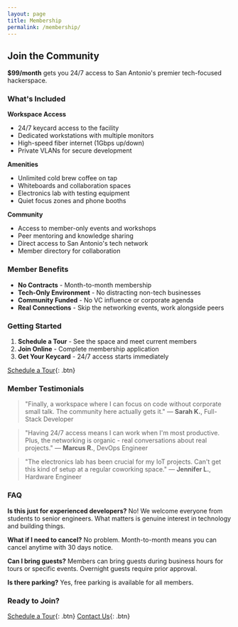 ```yaml
---
layout: page
title: Membership
permalink: /membership/
---
```


## Join the Community

**$99/month** gets you 24/7 access to San Antonio's premier tech-focused hackerspace.

### What's Included

**Workspace Access**
- 24/7 keycard access to the facility
- Dedicated workstations with multiple monitors
- High-speed fiber internet (1Gbps up/down)
- Private VLANs for secure development

**Amenities**
- Unlimited cold brew coffee on tap
- Whiteboards and collaboration spaces
- Electronics lab with testing equipment
- Quiet focus zones and phone booths

**Community**
- Access to member-only events and workshops
- Peer mentoring and knowledge sharing
- Direct access to San Antonio's tech network
- Member directory for collaboration

### Member Benefits

- **No Contracts** - Month-to-month membership
- **Tech-Only Environment** - No distracting non-tech businesses
- **Community Funded** - No VC influence or corporate agenda
- **Real Connections** - Skip the networking events, work alongside peers

### Getting Started

1. **Schedule a Tour** - See the space and meet current members
2. **Join Online** - Complete membership application
3. **Get Your Keycard** - 24/7 access starts immediately

[Schedule a Tour](https://hello.alamotechcollective.com/book/tour){: .btn}

### Member Testimonials

> "Finally, a workspace where I can focus on code without corporate small talk. The community here actually gets it."
> — **Sarah K.**, Full-Stack Developer

> "Having 24/7 access means I can work when I'm most productive. Plus, the networking is organic - real conversations about real projects."
> — **Marcus R.**, DevOps Engineer

> "The electronics lab has been crucial for my IoT projects. Can't get this kind of setup at a regular coworking space."
> — **Jennifer L.**, Hardware Engineer

### FAQ

**Is this just for experienced developers?**
No! We welcome everyone from students to senior engineers. What matters is genuine interest in technology and building things.

**What if I need to cancel?**
No problem. Month-to-month means you can cancel anytime with 30 days notice.

**Can I bring guests?**
Members can bring guests during business hours for tours or specific events. Overnight guests require prior approval.

**Is there parking?**
Yes, free parking is available for all members.

### Ready to Join?

[Schedule a Tour](https://hello.alamotechcollective.com/book/tour){: .btn}
[Contact Us](mailto:brandon@alamotechcollective.com){: .btn}